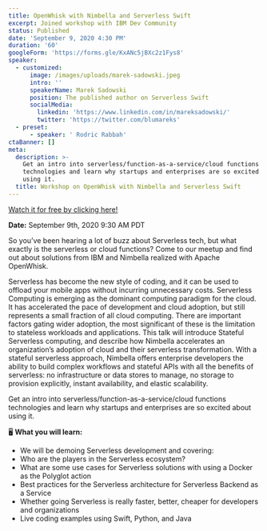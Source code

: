 ```yaml
---
title: OpenWhisk with Nimbella and Serverless Swift
excerpt: Joined workshop with IBM Dev Community
status: Published
date: 'September 9, 2020 4:30 PM'
duration: '60'
googleForm: 'https://forms.gle/KxANc5jBXc2z1Fys8'
speaker:
  - customized:
      image: /images/uploads/marek-sadowski.jpeg
      intro: ''
      speakerName: Marek Sadowski
      position: The published author on Serverless Swift
      socialMedia:
        linkedin: 'https://www.linkedin.com/in/mareksadowski/'
        twitter: 'https://twitter.com/blumareks'
  - preset:
      - speaker: ' Rodric Rabbah'
ctaBanner: []
meta:
  description: >-
    Get an intro into serverless/function-as-a-service/cloud functions
    technologies and learn why startups and enterprises are so excited about
    using it.
  title: Workshop on OpenWhisk with Nimbella and Serverless Swift
---
```

[Watch it for free by clicking here! ](https://www.crowdcast.io/e/openwhisk-with-nimbella)

**Date:**   September 9th, 2020 9:30 AM PDT

So you’ve been hearing a lot of buzz about Serverless tech, but what exactly is the serverless or cloud functions? Come to our meetup and find out about solutions from IBM and Nimbella realized with Apache OpenWhisk.

Serverless has become the new style of coding, and it can be used to offload your mobile apps without incurring unnecessary costs. Serverless Computing is emerging as the dominant computing paradigm for the cloud. It has accelerated the pace of development and cloud adoption, but still represents a small fraction of all cloud computing. There are important factors gating wider adoption, the most significant of these is the limitation to stateless workloads and applications. This talk will introduce Stateful Serverless computing, and describe how Nimbella accelerates an organization’s adoption of cloud and their serverless transformation. With a stateful serverless approach, Nimbella offers enterprise developers the ability to build complex workflows and stateful APIs with all the benefits of serverless: no infrastructure or data stores to manage, no storage to provision explicitly, instant availability, and elastic scalability.

Get an intro into serverless/function-as-a-service/cloud functions technologies and learn why startups and enterprises are so excited about using it.

🖥 **What you will learn:**

* We will be demoing Serverless development and covering:
* Who are the players in the Serverless ecosystem?
* What are some use cases for Serverless solutions with using a Docker as the Polyglot action
* Best practices for the Serverless architecture for Serverless Backend as a Service
* Whether going Serverless is really faster, better, cheaper for developers and organizations
* Live coding examples using Swift, Python, and Java
